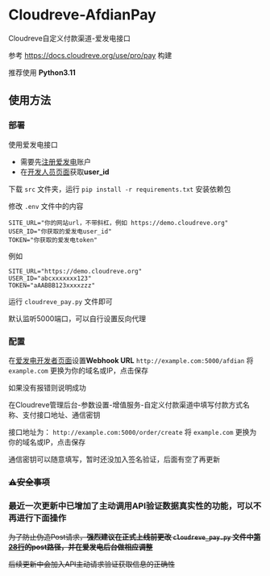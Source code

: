 # Cloudreve-AfdianPay
Cloudreve自定义付款渠道-爱发电接口

参考 https://docs.cloudreve.org/use/pro/pay 构建

推荐使用 **Python3.11**

## 使用方法

### 部署

使用爱发电接口

- 需要先[注册爱发电](https://afdian.net/)账户
- 在[开发人员页面](https://afdian.net/dashboard/dev)获取**user_id**

下载 `src` 文件夹，运行 `pip install -r requirements.txt` 安装依赖包

修改 `.env` 文件中的内容

```
SITE_URL="你的网站url，不带斜杠，例如 https://demo.cloudreve.org"
USER_ID="你获取的爱发电user_id"
TOKEN="你获取的爱发电token"
```

例如

```
SITE_URL="https://demo.cloudreve.org"
USER_ID="abcxxxxxxx123"
TOKEN="aAABBB123xxxxzzz"
```

运行 `cloudreve_pay.py` 文件即可

默认监听5000端口，可以自行设置反向代理

### 配置

在[爱发电开发者页面](https://afdian.net/dashboard/dev)设置**Webhook URL** `http://example.com:5000/afdian` 将 `example.com` 更换为你的域名或IP，点击保存

如果没有报错则说明成功

在Cloudreve管理后台-参数设置-增值服务-自定义付款渠道中填写付款方式名称、支付接口地址、通信密钥

接口地址为： `http://example.com:5000/order/create`  将 `example.com` 更换为你的域名或IP，点击保存

通信密钥可以随意填写，暂时还没加入签名验证，后面有空了再更新

### ~~⚠️安全事项~~

### **最近一次更新中已增加了主动调用API验证数据真实性的功能，可以不再进行下面操作**

~~为了防止伪造Post请求，**强烈建议在正式上线前更改 `cloudreve_pay.py` 文件中[第28行](https://github.com/essesoul/Cloudreve-AfdianPay/blob/Beta-V0.0.1/src/cloudreve_pay.py#L28)的post路径，并在爱发电后台做相应调整**~~

~~后续更新中会加入API主动请求验证获取信息的正确性~~

